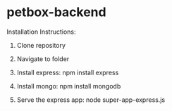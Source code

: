# petbox-backend
Installation Instructions:

1) Clone repository

2) Navigate to folder

3) Install express: npm install express

4) Install mongo: npm install mongodb

5) Serve the express app: node super-app-express.js
